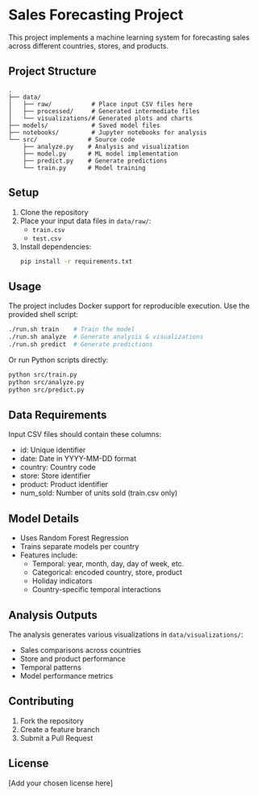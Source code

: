 # Sales Forecasting Project

This project implements a machine learning system for forecasting sales across different countries, stores, and products.

## Project Structure

```
.
├── data/
│   ├── raw/           # Place input CSV files here
│   ├── processed/     # Generated intermediate files
│   └── visualizations/# Generated plots and charts
├── models/            # Saved model files
├── notebooks/         # Jupyter notebooks for analysis
└── src/              # Source code
    ├── analyze.py    # Analysis and visualization
    ├── model.py      # ML model implementation
    ├── predict.py    # Generate predictions
    └── train.py      # Model training
```

## Setup

1. Clone the repository
2. Place your input data files in `data/raw/`:
   - `train.csv`
   - `test.csv`
3. Install dependencies:
   ```bash
   pip install -r requirements.txt
   ```

## Usage

The project includes Docker support for reproducible execution. Use the provided shell script:

```bash
./run.sh train    # Train the model
./run.sh analyze  # Generate analysis & visualizations
./run.sh predict  # Generate predictions
```

Or run Python scripts directly:

```bash
python src/train.py
python src/analyze.py
python src/predict.py
```

## Data Requirements

Input CSV files should contain these columns:
- id: Unique identifier
- date: Date in YYYY-MM-DD format
- country: Country code
- store: Store identifier
- product: Product identifier
- num_sold: Number of units sold (train.csv only)

## Model Details

- Uses Random Forest Regression
- Trains separate models per country
- Features include:
  - Temporal: year, month, day, day of week, etc.
  - Categorical: encoded country, store, product
  - Holiday indicators
  - Country-specific temporal interactions

## Analysis Outputs

The analysis generates various visualizations in `data/visualizations/`:
- Sales comparisons across countries
- Store and product performance
- Temporal patterns
- Model performance metrics

## Contributing

1. Fork the repository
2. Create a feature branch
3. Submit a Pull Request

## License

[Add your chosen license here]

